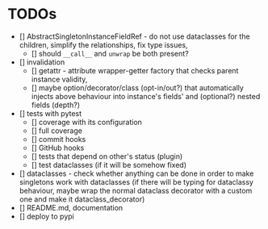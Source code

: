 # TODOs

- [] AbstractSingletonInstanceFieldRef - do not use dataclasses for the children,
  simplify the relationships, fix type issues,
  - [] should `__call__` and `unwrap` be both present?
- [] invalidation
  - [] getattr - attribute wrapper-getter factory that checks parent instance
    validity,
  - [] maybe option/decorator/class (opt-in/out?) that automatically injects
    above behaviour into instance's fields' and (optional?) nested fields (depth?)
- [] tests with pytest
  - [] coverage with its configuration
  - [] full coverage
  - [] commit hooks
  - [] GitHub hooks
  - [] tests that depend on other's status (plugin)
  - [] test dataclasses (if it will be somehow fixed)
- [] dataclasses - check whether anything can be done in order to make singletons work with
  dataclasses (if there will be typing for dataclassy behaviour, maybe wrap
  the normal dataclass decorator with a custom one and make it dataclass_decorator)
- [] README.md, documentation
- [] deploy to pypi
